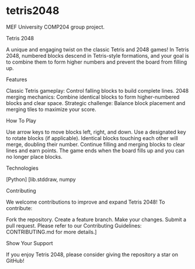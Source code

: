 # tetris2048
MEF University COMP204 group project. 

Tetris 2048

A unique and engaging twist on the classic Tetris and 2048 games! In Tetris 2048, numbered blocks descend in Tetris-style formations, and your goal is to combine them to form higher numbers and prevent the board from filling up.

Features

Classic Tetris gameplay: Control falling blocks to build complete lines.
2048 merging mechanics: Combine identical blocks to form higher-numbered blocks and clear space.
Strategic challenge: Balance block placement and merging tiles to maximize your score.

How To Play

Use arrow keys to move blocks left, right, and down.
Use a designated key to rotate blocks (if applicable).
Identical blocks touching each other will merge, doubling their number.
Continue filling and merging blocks to clear lines and earn points.
The game ends when the board fills up and you can no longer place blocks.

Technologies

[Python]
[lib.stddraw, numpy

Contributing

We welcome contributions to improve and expand Tetris 2048!  To contribute:

Fork the repository.
Create a feature branch.
Make your changes.
Submit a pull request.
Please refer to our Contributing Guidelines: CONTRIBUTING.md for more details.]

Show Your Support

If you enjoy Tetris 2048, please consider giving the repository a star on GitHub!
